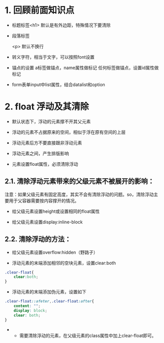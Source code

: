 
# 1. 回顾前面知识点

* 标题标签&lt;h1> 默认是有外边距，特殊情况下要清除


* 段落标签

    &lt;p> 默认不换行

* 转义字符，相当于文字，可以按照font设置

* 锚点的设置
    a标签做锚点，name属性做标记
    任何标签做锚点，设置id属性做标记

* form表单input中list属性，结合datalist和option


# 2. float 浮动及其清除

* 默认状态下，浮动的元素撑不开其父元素

* 浮动的元素不占据原来的空间，相似于浮在原有空间的上层

* 浮动元素后方不要直接跟非浮动元素

* 浮动元素之间，产生排版影响

* 元素设置float属性，必须清除浮动


## 2.1. 清除浮动元素带来的父级元素不被展开的影响：

注意：如果父级元素有固定高度，其实不会有清除浮动的问题。so，清除浮动主要用于父容器需要按内容撑开的情况。

* 给父级元素设置height或设置相同的float属性

* 给父级元素设置display:inline-block


## 2.2. 清除浮动的方法：

* 给父级元素设置overflow:hidden（野路子）

* 浮动元素的末端添加相邻的空块元素，设置clear:both
```css
.clear-float{
    clear:both;
}
```

* 浮动元素的末端添加伪元素，设置如下
```css
.clear-float::afeter,.clear-float:after{
    content: "";
    display: block;
    clear: both;
}
``` 
+ + 需要清除浮动的元素，在父级元素的class属性中加上clear-float即可。
